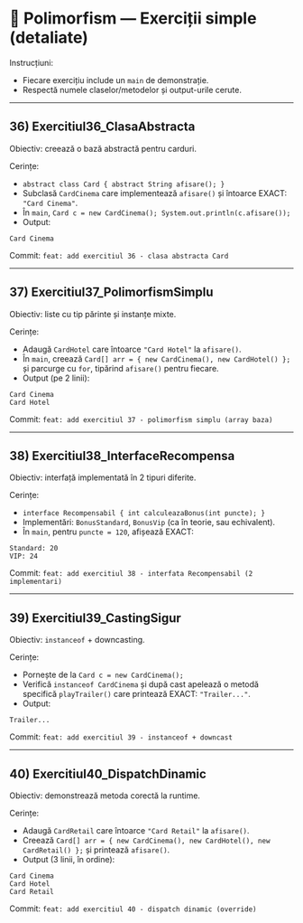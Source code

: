 # 🧪 Polimorfism — Exerciții simple (detaliate)

Instrucțiuni:

- Fiecare exercițiu include un `main` de demonstrație.
- Respectă numele claselor/metodelor și output-urile cerute.

---

## 36) Exercitiul36_ClasaAbstracta

Obiectiv: creează o bază abstractă pentru carduri.

Cerințe:

- `abstract class Card { abstract String afisare(); }`
- Subclasă `CardCinema` care implementează `afisare()` și întoarce EXACT: `"Card Cinema"`.
- În `main`, `Card c = new CardCinema(); System.out.println(c.afisare());`
- Output:

```
Card Cinema
```

Commit: `feat: add exercitiul 36 - clasa abstracta Card`

---

## 37) Exercitiul37_PolimorfismSimplu

Obiectiv: liste cu tip părinte și instanțe mixte.

Cerințe:

- Adaugă `CardHotel` care întoarce `"Card Hotel"` la `afisare()`.
- În `main`, creează `Card[] arr = { new CardCinema(), new CardHotel() };` și parcurge cu `for`, tipărind `afisare()` pentru fiecare.
- Output (pe 2 linii):

```
Card Cinema
Card Hotel
```

Commit: `feat: add exercitiul 37 - polimorfism simplu (array baza)`

---

## 38) Exercitiul38_InterfaceRecompensa

Obiectiv: interfață implementată în 2 tipuri diferite.

Cerințe:

- `interface Recompensabil { int calculeazaBonus(int puncte); }`
- Implementări: `BonusStandard`, `BonusVip` (ca în teorie, sau echivalent).
- În `main`, pentru `puncte = 120`, afișează EXACT:

```
Standard: 20
VIP: 24
```

Commit: `feat: add exercitiul 38 - interfata Recompensabil (2 implementari)`

---

## 39) Exercitiul39_CastingSigur

Obiectiv: `instanceof` + downcasting.

Cerințe:

- Pornește de la `Card c = new CardCinema();`
- Verifică `instanceof CardCinema` și după cast apelează o metodă specifică `playTrailer()` care printează EXACT: `"Trailer..."`.
- Output:

```
Trailer...
```

Commit: `feat: add exercitiul 39 - instanceof + downcast`

---

## 40) Exercitiul40_DispatchDinamic

Obiectiv: demonstrează metoda corectă la runtime.

Cerințe:

- Adaugă `CardRetail` care întoarce `"Card Retail"` la `afisare()`.
- Creează `Card[] arr = { new CardCinema(), new CardHotel(), new CardRetail() };` și printează `afisare()`.
- Output (3 linii, în ordine):

```
Card Cinema
Card Hotel
Card Retail
```

Commit: `feat: add exercitiul 40 - dispatch dinamic (override)`
